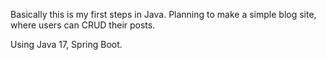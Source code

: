 Basically this is my first steps in Java.
Planning to make a simple blog site, where users can CRUD their posts.

Using Java 17, Spring Boot.